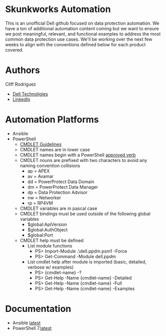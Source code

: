 # Skunkworks Automation
This is an unofficial Dell github focused on data protection automation.
We have a ton of additional automation content coming but we want to ensure we post meaningful, relevant, and functional examples to address the most common data protection use cases.
We'll be working over the next few weeks to align with the conventions defined below for each product covered.

# Authors
Cliff Rodriguez
  * [Dell Technoligies](https://www.dell.com/en-us)
  * [LinkedIn](https://www.linkedin.com/in/cliff-rodriguez-6673422b/)
# Automation Platforms
* Ansible
* PowerShell
  * [CMDLET Guidelines](https://learn.microsoft.com/en-us/powershell/scripting/developer/cmdlet/strongly-encouraged-development-guidelines?view=powershell-7.3)
  * CMDLET names are in lower case
  * CMDLET names begin with a PowerShell [approved verb](https://learn.microsoft.com/en-us/powershell/scripting/developer/cmdlet/approved-verbs-for-windows-powershell-commands?view=powershell-7.3)
  * CMDLET nouns are prefixed with two characters to avoid any naming convention collisions
    * ap = APEX
    * av = Avamar
    * dd = PowerProtect Data Domain
    * dm = PowerProtect Data Manager
    * dp = Data Protection Advisor
    * nw = Networker
    * rp = RP4VM
  * CMDLET variables are in pascal case
  * CMDLET bindings must be used outside of the following global variables
    * $global:ApiVersion
    * $global:AuthObject
    * $global:Port
  * CMDLET help must be defined
    * List module functions
      * PS> Import-Module .\dell.ppdm.psm1 -Force
      * PS> Get-Command -Module dell.ppdm
    * List cmdlet help after module is imported (basic, detailed, verbose w/ examples)
      * PS> {cmdlet-name} -?
      * PS> Get-Help -Name {cmdlet-name} -Detailed
      * PS> Get-Help -Name {cmdlet-name} -Full
      * PS> Get-Help -Name {cmdlet-name} -Examples
# Documentation
* Ansible [latest](https://docs.ansible.com)
* PowerShell 7.[latest](https://learn.microsoft.com/en-us/powershell)
